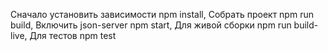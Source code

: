 Сначало установить зависимости npm install,
Собрать проект npm run build,
Включить json-server  npm start,
Для живой сборки npm run build-live,
Для тестов npm test
